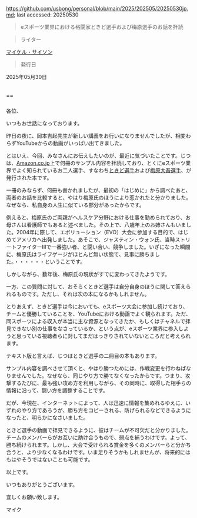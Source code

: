 https://github.com/usbong/personal/blob/main/2025/202505/20250530jp.md; last accessed: 20250530

> eスポーツ業界における格闘家ときど選手および梅原選手のお話を拝読
 
> ライター

[マイケル・サイソン](https://www.linkedin.com/in/michaelsyson/)

> 発行日

2025年05月30日

## --

各位、

いつもお世話になっております。

昨日の夜に、岡本吉起先生が新しい講義をお行いになりませんでしたが、相変わらずYouTubeからの動画がいっぱい出てきました。

とはいえ、今回、みなさんにお伝えしたいのが、最近に気づいたことです。じつは、[Amazon.co.jp](https://www.amazon.co.jp)上で何冊のサンプル内容を拝読しており、とくにeスポーツ業界でよく知られているお二人選手、すなわち[ときど選手](https://www.amazon.co.jp/%E3%81%A8%E3%81%8D%E3%81%A9-ebook/dp/B081CKP8VH?ref_=ast_author_mpb)および[梅原大吾選手](https://www.amazon.co.jp/%E6%A2%85%E5%8E%9F%E5%A4%A7%E5%90%BE-ebook/dp/B009YES5KA?ref_=ast_author_mpb)、が発行された本です。

一冊のみならず、何冊も書かれましたが、最初の「はじめに」から調べたあと、両者のお話を比較すると、やはり梅原氏のほうにより惹かれたと分かりました。なぜなら、私自身の人生に似ている部分があったからです。

例えると、梅原氏のご両親がヘルスケア分野における仕事を勤められており、お母さんは看護師でもあると述べました。その上で、八歳年上のお姉さんもいました。2004年に際して、エボリューション（EVO）大会に参加する目的で、はじめてアメリカへ出発しました。あそこで、ジャスティン・ウォン氏、当時ストリートファイターIIIで一番強い者、と闘い合い、競争しました。いざになった瞬間に、梅原氏はライフゲージがほとんど無い状態で、見事に勝ちました。・・・・・・ということです。

しかしながら、数年後、梅原氏の現状がすでに変わってきたようです。

一方、この質問に対して、おそらくときど選手は自分自身のほうに関して答えられるものです。ただし、それは次の本になるかもしれません。

とりあえず、ときど選手は今においても、eスポーツ大会に参加し続けており、チームと優勝していることを、YouTubeにおける動画でよく観られます。ただ、同スポーツによる収入が本当に主な資源となってきたか、もしくはチャネルで拝見できない別の仕事をなさっているか、という点が、eスポーツ業界に参入しようと思っている視聴者らに対してまだはっきりされていないところだと考えられます。

テキスト版と言えば、じつはときど選手の二冊目の本もあります。

サンプル内容を調べさせて頂くと、やはり勝つためには、作戦変更を行わねばなりませんでした。なぜなら、同じやり方で勝てなくなったからです。つまり、攻撃するたびに、最も強い攻め方を利用しながら、その同時に、取得した相手らの情報に沿って、闘い方を調整することです。

だが、今現在、インターネットによって、人は迅速に情報を集めれるゆえに、いずれのやり方であろうが、勝ち方をコピーされる、防げられるなどできるようになったと、明らかになさいました。

ときど選手の動画で拝見できるように、彼はチームが不可欠だと分かりました。チームのメンバーらがお互いに助け合うもので、弱点を補うわけです。よって、勝ち続けられます。しかし、大会で受けられる賞金を多くのメンバーらと分かち合うと、より少なくなるわけです。いま足りそうかもしれませんが、将来的にはもはやそうではないことも可能です。

以上です。

いつもありがとうございます。

宜しくお願い致します。

マイク
